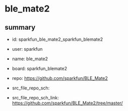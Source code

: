 # ble_mate2
 
## summary 
* id: sparkfun_ble_mate2_sparkfun_blemate2
* user: sparkfun
* name: ble_mate2
* board: sparkfun_blemate2
* repo: https://github.com/sparkfun/BLE_Mate2



* src_file_repo_sch: 
* src_file_repo_sch_link: https://github.com/sparkfun/BLE_Mate2/tree/master/




